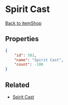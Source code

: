 # Spirit Cast

<no description available>

[Back to itemShop](../item-shops.md)

## Properties

```json
{
    "id": 501,
    "name": "Spirit Cast",
    "count": -100
}
```

## Related

- [Spirit Cast](../items/15721-spirit-cast.md)

